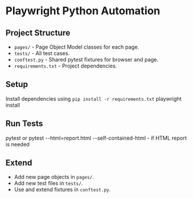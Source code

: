 # Playwright Python Automation

## Project Structure

- `pages/` - Page Object Model classes for each page.
- `tests/` - All test cases.
- `conftest.py` - Shared pytest fixtures for browser and page.
- `requirements.txt` - Project dependencies.

## Setup

Install dependencies using `pip install -r requirements.txt`
playwright install


## Run Tests

pytest
or 
pytest --html=report.html --self-contained-html - if HTML report is needed

## Extend

- Add new page objects in `pages/`.
- Add new test files in `tests/`.
- Use and extend fixtures in `conftest.py`.
